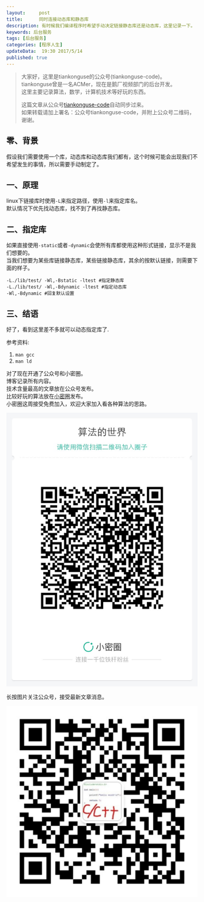 ```yaml
---  
layout:     post  
title:      同时连接动态库和静态库
description: 有时候我们编译程序时希望手动决定链接静态库还是动态库，这里记录一下。  
keywords: 后台服务  
tags: [后台服务]  
categories: [程序人生]  
updateData:  19:30 2017/5/14 
published: true  
---  
```

  
  
>   
> 大家好，这里是tiankonguse的公众号(tiankonguse-code)。    
> tiankonguse曾是一名ACMer，现在是鹅厂视频部门的后台开发。    
> 这里主要记录算法，数学，计算机技术等好玩的东西。   
>      
> 这篇文章从公众号[tiankonguse-code](http://mp.weixin.qq.com/s/kjuZuB6l80e49rP_cJEr_g)自动同步过来。    
> 如果转载请加上署名：公众号tiankonguse-code，并附上公众号二维码，谢谢。    
>    
  

## 零、背景

假设我们需要使用一个库，动态库和动态库我们都有，这个时候可能会出现我们不希望发生的事情，所以需要手动制定了。  


## 一、原理

linux下链接库时使用`-L`来指定路径，使用`-l`来指定库名。  
默认情况下优先找动态库，找不到了再找静态库。  



## 二、指定库

如果直接使用`-static`或者`-dynamic`会使所有库都使用这种形式链接，显示不是我们想要的。  
当我们想要为某些库链接静态库，某些链接静态库，其余的按默认链接，则需要下面的样子。  

```
-L./lib/test/ -Wl,-Bstatic -ltest #指定静态库
-L./lib/test/ -Wl,-Bdynamic -ltest #指定动态库
-Wl,-Bdynamic #回复默认设置
```

## 三、结语

好了，看到这里差不多就可以动态指定库了.  

参考资料: 

1. `man gcc`  
2. `man ld`  


对了现在开通了公众号和小密圈。  
博客记录所有内容。  
技术含量最高的文章放在公众号发布。  
比较好玩的算法放在[小密圈](https://wx.xiaomiquan.com/mweb/views/joingroup/join_group.html?group_id=281548515451&secret=r0krqw9fw0at24vxjxo1uo4k0h4lfe47&extra=d67ce0c25ec91252b3af846a10154c9e9d4cb50c763fee178acd68cd2c2e09ee)发布。  
小密圈这周接受免费加入，欢迎大家加入看各种算法的思路。  

![](/images/suanfa_xiaomiquan.jpg)  
  
  
长按图片关注公众号，接受最新文章消息。   
  
![](/images/weixin-50cm.jpg)  
  
  
  